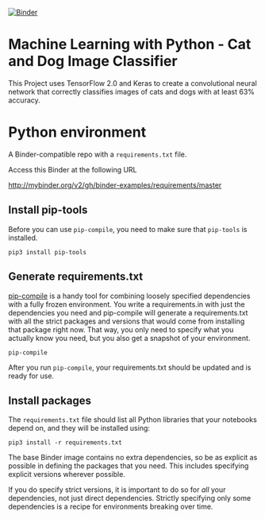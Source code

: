 [![Binder](https://mybinder.org/badge_logo.svg)](https://mybinder.org/v2/gh/chaudha4/ML-Classify-Cats-Dogs/master?filepath=cat_dog_image_classifier.ipynb)

# Machine Learning with Python - Cat and Dog Image Classifier

This Project uses TensorFlow 2.0 and Keras to create a convolutional neural network that correctly classifies images of cats and dogs with at least 63% accuracy.

# Python environment

A Binder-compatible repo with a `requirements.txt` file.

Access this Binder at the following URL

http://mybinder.org/v2/gh/binder-examples/requirements/master



## Install pip-tools
Before you can use `pip-compile`, you need to make sure that `pip-tools` is installed.

```
pip3 install pip-tools

```

## Generate requirements.txt

[pip-compile](https://github.com/jazzband/pip-tools/) is a handy
tool for combining loosely specified dependencies with a fully frozen environment.
You write a requirements.in with just the dependencies you need
and pip-compile will generate a requirements.txt with all the strict packages and versions that would come from installing that package right now.
That way, you only need to specify what you actually know you need,
but you also get a snapshot of your environment.

```
pip-compile
```
After you run `pip-compile`, your requirements.txt should be updated and is ready for use.

## Install packages
The `requirements.txt` file should list all Python libraries that your notebooks
depend on, and they will be installed using:

```
pip3 install -r requirements.txt
```

The base Binder image contains no extra dependencies, so be as
explicit as possible in defining the packages that you need. This includes
specifying explicit versions wherever possible.

If you do specify strict versions, it is important to do so for *all*
your dependencies, not just direct dependencies.
Strictly specifying only some dependencies is a recipe for environments
breaking over time.